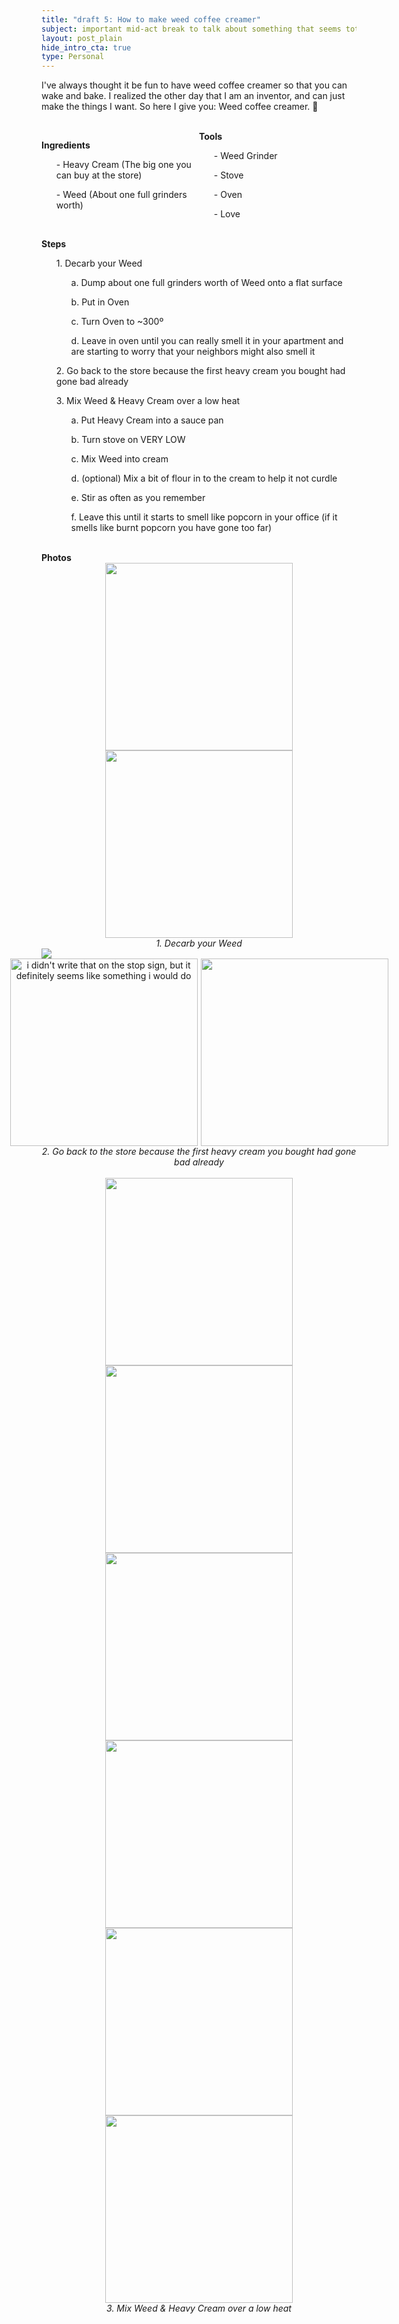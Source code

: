 ```yaml
---
title: "draft 5: How to make weed coffee creamer"
subject: important mid-act break to talk about something that seems totally irrelevant
layout: post_plain
hide_intro_cta: true
type: Personal
---
```


I've always thought it be fun to have weed coffee creamer so that you can wake and bake. I realized the other day that I am an inventor, and can just make the things I want. So here I give you: Weed coffee creamer. 💝
<br/>
<br/>

<div style="display:flex; flex-direction: row;">
<div style="flex: 1">

<b>Ingredients</b>
<ul>- Heavy Cream (The big one you can buy at the store)</ul>
<ul>- Weed (About one full grinders worth)</ul>

</div>
<div style="flex: 1">
<b>Tools</b>
<ul>- Weed Grinder</ul>
<ul>- Stove</ul>
<ul>- Oven</ul>
<ul>- Love</ul>
</div>
</div>

<br/>
<div>
<b>Steps</b>
<ol>1. Decarb your Weed
    <ol>a. Dump about one full grinders worth of Weed onto a flat surface</ol>
    <ol>b. Put in Oven</ol>
    <ol>c. Turn Oven to ~300º</ol>
    <ol>d. Leave in oven until you can really smell it in your apartment and are starting to worry that your neighbors might also smell it</ol>
</ol>
<ol>2. Go back to the store because the first heavy cream you bought had gone bad already</ol>
<ol>3. Mix Weed & Heavy Cream over a low heat
    <ol>a. Put Heavy Cream into a sauce pan</ol>
    <ol>b. Turn stove on VERY LOW</ol>
    <ol>c. Mix Weed into cream</ol>
    <ol>d. (optional) Mix a bit of flour in to the cream to help it not curdle</ol>
    <ol>e. Stir as often as you remember</ol>
    <ol>f. Leave this until it starts to smell like popcorn in your office (if it smells like burnt popcorn you have gone too far)</ol>
</ol>
</div>

<br/>
<b>Photos</b>

<style>
.s {
    width: 300px;
}
</style>

<script>
$(function() {
    $("#stop-sign").hover(function() {
        console.log("hover");
        $("#stop-sign-text").show()
        $("#not-stop-sign-text").hide()
    }, function() {
        $("#stop-sign-text").hide()
        $("#not-stop-sign-text").show()
    });
})
</script>

<div style="text-align: center;">
<img class="s" src="/images/weed-creamer/oven-nob.jpeg">
<img class="s" src="/images/weed-creamer/weed-in-pyrex.jpeg">
</div>
<div style="text-align: center; font-style: italic;">
1. Decarb your Weed
</div>
<img src="/images/weed-creamer/porch.jpeg">
<div style="text-align: center; display: flex; align-items: center; justify-content: center; gap: 5px;">
<img class="s" id="stop-sign" src="/images/weed-creamer/stop-sign.jpeg" alt="i didn't write that on the stop sign, but it definitely seems like something i would do" title="i didn't write that on the stop sign, but it definitely seems like something i would do">
<img class="s" src="/images/weed-creamer/park-fence.jpeg">
</div>
<div style="text-align: center; font-style: italic;">
<div id="stop-sign-text" style="display: none">i didn't write that on the stop sign, but it definitely seems like something i would do</div>
<div id="not-stop-sign-text">2. Go back to the store because the first heavy cream you bought had gone bad already</div>
</div>
<br/>
<div style="text-align: center; font-style: italic;">
<img class="s" src="/images/weed-creamer/heavy-cream.jpeg">
<img class="s" src="/images/weed-creamer/blurry-photo-of-cream.jpeg">
<img class="s" src="/images/weed-creamer/weed-going-in-cream.jpeg">
<img class="s" src="/images/weed-creamer/flour.jpeg">
<img class="s" src="/images/weed-creamer/weed-mixed.jpeg">
<img class="s" src="/images/weed-creamer/finished-cream.jpeg">
</div>
<div style="text-align: center; font-style: italic;">
3. Mix Weed & Heavy Cream over a low heat
</div>
<br/>